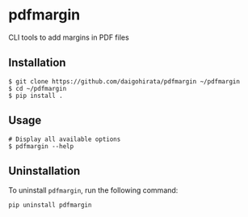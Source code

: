 # pdfmargin
CLI tools to add margins in PDF files

## Installation
```
$ git clone https://github.com/daigohirata/pdfmargin ~/pdfmargin
$ cd ~/pdfmargin
$ pip install .
```

## Usage
```
# Display all available options
$ pdfmargin --help
```

## Uninstallation

To uninstall `pdfmargin`, run the following command:

```bash
pip uninstall pdfmargin